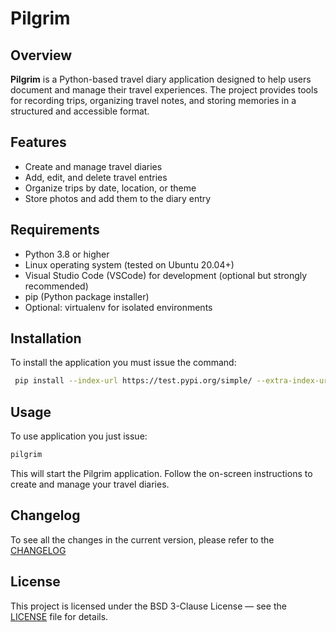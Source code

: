 # Pilgrim

## Overview

**Pilgrim** is a Python-based travel diary application designed to help users document and manage their travel
experiences. The project provides tools for recording trips, organizing travel notes, and storing memories in a
structured and accessible format.

## Features

- Create and manage travel diaries
- Add, edit, and delete travel entries
- Organize trips by date, location, or theme
- Store photos and add them to the diary entry

## Requirements
- Python 3.8 or higher
- Linux operating system (tested on Ubuntu 20.04+)
- Visual Studio Code (VSCode) for development (optional but strongly recommended)
- pip (Python package installer)
- Optional: virtualenv for isolated environments

## Installation

To install the application you must issue the command:

```bash
 pip install --index-url https://test.pypi.org/simple/ --extra-index-url https://pypi.org/simple Pilgrim
```

## Usage

To use application you just issue:
```bash 
pilgrim
```

This will start the Pilgrim application. Follow the on-screen instructions to create and manage your travel diaries.

## Changelog

To see all the changes in the current version, please refer to the [CHANGELOG](CHANGELOG.md)

## License

This project is licensed under the BSD 3-Clause License — see the [LICENSE](LICENSE) file for details.
